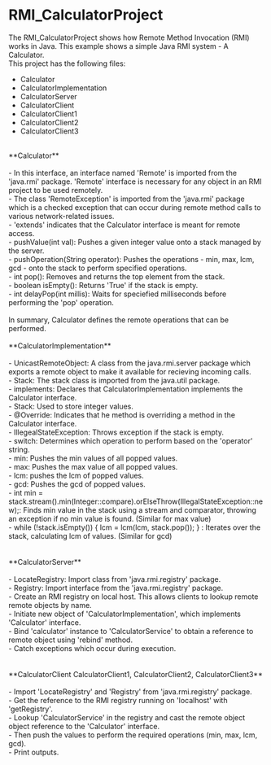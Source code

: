 # RMI_CalculatorProject
The  RMI_CalculatorProject shows how Remote Method Invocation (RMI) works in Java. This example shows a simple Java RMI system - A Calculator. <br/>
This project has the following files: <br/>
- Calculator
- CalculatorImplementation
- CalculatorServer
- CalculatorClient
- CalculatorClient1
- CalculatorClient2
- CalculatorClient3
<br/>
**Calculator** <br/>
<br/>
- In this interface, an interface named 'Remote' is imported from the 'java.rmi' package. 'Remote' interface is necessary for any object in an RMI project to be used remotely. <br/>
- The class 'RemoteException' is imported from the 'java.rmi' package which is a checked exception that can occur during remote method calls to various network-related issues. <br/>
- 'extends' indicates that the Calculator interface is meant for remote access. <br/>
- pushValue(int val): Pushes a given integer value onto a stack managed by the server. <br/>
- pushOperation(String operator): Pushes the operations - min, max, lcm, gcd - onto the stack to perform specified operations. <br/>
- int pop(): Removes and returns the top element from the stack.<br/>
- boolean isEmpty(): Returns 'True' if the stack is empty. <br/>
- int delayPop(int millis): Waits for speciefied milliseconds before performing the 'pop' operation. <br/>
<br/>
In summary, Calculator defines the remote operations that can be performed.
<br/>
<br/>
**CalculatorImplementation** <br/>
<br/>
- UnicastRemoteObject: A class from the java.rmi.server package which exports a remote object to make it available for recieving incoming calls. <br/>
- Stack: The stack class is imported from the java.util package.<br/>
- implements: Declares that CalculatorImplementation implements the Calculator interface.<br/>
- Stack<Integer>: Used to store integer values.<br/>
- @Override: Indicates that he method is overriding a method in the Calculator interface.<br/>
- IllegealStateException: Throws exception if the stack is empty.<br/>
- switch: Determines which operation to perform based on the 'operator' string.<br/>
- min: Pushes the min values of all popped values.<br/>
- max: Pushes the max value of all popped values.<br/>
- lcm: pushes the lcm of popped values.<br/>
- gcd: Pushes the gcd of popped values.<br/>
- int min = stack.stream().min(Integer::compare).orElseThrow(IllegalStateException::new);: Finds min value in the stack using a stream and comparator, throwing an exception if no min value is found. (Similar for max value) <br/>
- while (!stack.isEmpty()) { lcm = lcm(lcm, stack.pop()); } : Iterates over the stack, calculating lcm of values. (Similar for gcd) <br/>
<br/>
<br/>
**CalculatorServer**<br/>
<br/>
- LocateRegistry: Import class from 'java.rmi.registry' package.<br/>
- Registry: Import interface from the 'java.rmi.registry' package.<br/>
- Create an RMI registry on local host. This allows clients to lookup remote remote objects by name.<br/>
- Initiate new object of 'CalculatorImplementation', which implements 'Calculator' interface.<br/>
- Bind 'calculator' instance to 'CalculatorService' to obtain a reference to remote object using 'rebind' method.<br/>
-  Catch exceptions which occur during execution.<br/>
<br/>
<br/>
**CalculatorClient CalculatorClient1, CalculatorClient2, CalculatorClient3**<br/>
<br/>
- Import 'LocateRegistry' and 'Registry' from 'java.rmi.registry' package.<br/>
- Get the reference to the RMI registry running on 'localhost' with 'getRegistry'.<br/>
- Lookup 'CalculatorService' in the registry and cast the remote object object reference to the 'Calculator' interface.<br/>
- Then push the values to perform the required operations (min, max, lcm, gcd).<br/>
- Print outputs.<br/>
<br/>

  




